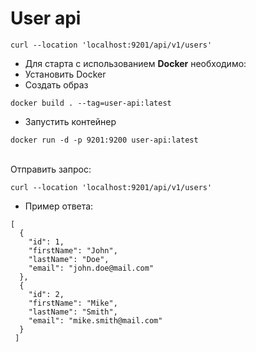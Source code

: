 # User api

```
curl --location 'localhost:9201/api/v1/users'
```

* Для старта с использованием **Docker** необходимо:
* Установить Docker
* Создать образ

```
docker build . --tag=user-api:latest
```

* Запустить контейнер

```
docker run -d -p 9201:9200 user-api:latest
```

<br/>Отправить запрос:

```
curl --location 'localhost:9201/api/v1/users'
```

* Пример ответа:

```
[
  {
    "id": 1,
    "firstName": "John",
    "lastName": "Doe",
    "email": "john.doe@mail.com"
  },
  {
    "id": 2,
    "firstName": "Mike",
    "lastName": "Smith",
    "email": "mike.smith@mail.com"
  }
 ]
```